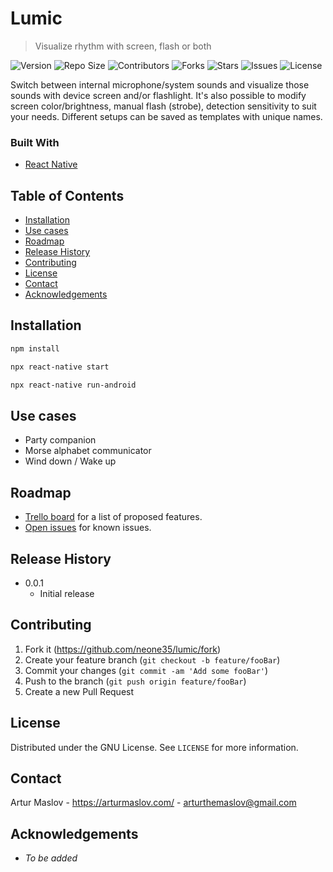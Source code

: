 # Lumic
> Visualize rhythm with screen, flash or both

![Version](https://img.shields.io/github/package-json/v/neone35/lumic)
![Repo Size](https://img.shields.io/github/repo-size/neone35/lumic)
![Contributors](https://img.shields.io/github/contributors/neone35/lumic)
![Forks](https://img.shields.io/github/forks/neone35/lumic?style=social)
![Stars](https://img.shields.io/github/stars/neone35/lumic?style=social)
![Issues](https://img.shields.io/github/issues/neone35/lumic)
![License](https://img.shields.io/github/license/neone35/lumic)

Switch between internal microphone/system sounds and visualize those sounds with device screen and/or flashlight. It's also possible to modify screen color/brightness, manual flash (strobe), detection sensitivity to suit your needs. Different setups can be saved as templates with unique names.

### Built With
* [React Native](https://reactnative.dev/)

<!-- Screenshots to do -->

## Table of Contents
* [Installation](#installation)
* [Use cases](#use-cases)
* [Roadmap](#roadmap)
* [Release History](#release-history)
* [Contributing](#contributing)
* [License](#license)
* [Contact](#contact)
* [Acknowledgements](#acknowledgements)

## Installation
```sh
npm install
```
```sh
npx react-native start
```
```sh
npx react-native run-android
```

## Use cases

- Party companion
- Morse alphabet communicator
- Wind down / Wake up 

## Roadmap

- [Trello board](https://trello.com/b/WeOfhBrj/lumic) for a list of proposed features.
- [Open issues](https://github.com/neone35/lumic/issues) for known issues.

## Release History

* 0.0.1
    * Initial release

## Contributing

1. Fork it (<https://github.com/neone35/lumic/fork>)
2. Create your feature branch (`git checkout -b feature/fooBar`)
3. Commit your changes (`git commit -am 'Add some fooBar'`)
4. Push to the branch (`git push origin feature/fooBar`)
5. Create a new Pull Request

## License

Distributed under the GNU License. See `LICENSE` for more information.

## Contact

Artur Maslov - https://arturmaslov.com/ - arturthemaslov@gmail.com

## Acknowledgements
- _To be added_